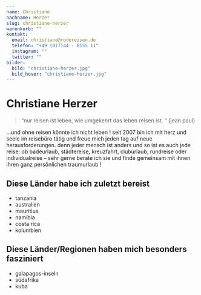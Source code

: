 ```yaml
---
name: Christiane
nachname: Herzer
slug: christiane-herzer
warenkorb: ""
kontakt:
  email: christiane@rodereisen.de
  telefon: "+49 (0)7144 - 8155 11"
  instagram: ""
  twitter: ""
bilder:
  bild: "christiane-herzer.jpg"
  bild_hover: "christiane-herzer.jpg"
---
```


# Christiane Herzer

> “nur reisen ist leben, wie umgekehrt das leben reisen ist. ” (jean paul)

…und ohne reisen könnte ich nicht leben ! seit 2007 bin ich mit herz und seele im reisebüro tätig und freue mich jeden tag auf neue herausforderungen. denn jeder mensch ist anders und so ist es auch jede reise: ob badeurlaub, städtereise, kreuzfahrt, cluburlaub, rundreise oder individualreise – sehr gerne berate ich sie und finde gemeinsam mit ihnen ihren ganz persönlichen traumurlaub !

## Diese Länder habe ich zuletzt bereist

- tanzania
- australien
- mauritius
- namibia
- costa rica
- kolumbien

## Diese Länder/Regionen haben mich besonders fasziniert

- galapagos-inseln
- südafrika
- kuba
